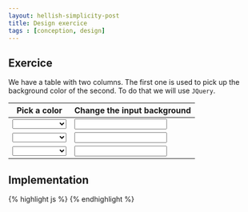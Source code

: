 ```yaml
---
layout: hellish-simplicity-post
title: Design exercice
tags : [conception, design]
---
```


## Exercice

We have a table with two columns. The first one is used to pick up the background color of the second. 
To do that we will use `JQuery`.

<table class="table table-bordered table-striped">
	<thead>
		<tr>
			<th>Pick a color</th>
			<th>Change the input background</th>
		</tr>
	</thead>
	<tbody>
		<tr>
			<td>
				<select class="form-control">
				  <option></option>
				  <option>CadetBlue</option>
				  <option>DarkSlateBlue</option>
				  <option>Indigo</option>
				  <option>Lavender</option>
				  <option>LightSteelBlue</option>
				</select>
			</td>
			<td>
				<input type="text" class="form-control" />
			</td>
		</tr>
		<tr>
			<td>
				<select class="form-control">
				  <option></option>
				  <option>CadetBlue</option>
				  <option>DarkSlateBlue</option>
				  <option>Indigo</option>
				  <option>Lavender</option>
				  <option>LightSteelBlue</option>
				</select>
			</td>
			<td>
				<input type="text" class="form-control" />
			</td>
		</tr>
		<tr>
			<td>
				<select class="form-control">
				  <option></option>
				  <option>CadetBlue</option>
				  <option>DarkSlateBlue</option>
				  <option>Indigo</option>
				  <option>Lavender</option>
				  <option>LightSteelBlue</option>
				</select>
			</td>
			<td>
				<input type="text" class="form-control" />
			</td>
		</tr>
	</tbody>
</table>

## Implementation


<div class="row">
<div class="col-md-12">
{% highlight js  %}
<script>
// Run the code after document is loaded
$( document ).ready(function() {
	// Object handling communication between the differents elements. (see mediator design pattern) 
	var mediator = {
		targets : $('table td:nth-child(2) input'), // Elements of the second column
		setBackgroundColor : function(index, color){
			$(this.targets[index]).css("background-color", color);
		}
	};
	// Bind change event to the elements of the first column
	$('table tr td:nth-child(1) select').each(function(index){
		// Note that we pass the index value to the function called on the 'change' event
		$(this).bind('change', { index : index}, function(event){
			mediator.setBackgroundColor(event.data.index, $(this).val());
		});
	});
});	
</script>
{% endhighlight %}
</div>
<div class="col-md-4">
</div>
</div>


<script>
// Run the code after document is loaded
$( document ).ready(function() {
	// Object handling communication between the differents elements. (see mediator design pattern) 
	var mediator = {
		targets : $('table td:nth-child(2) input'), // Elements of the second column
		setBackgroundColor : function(index, color){
			$(this.targets[index]).css("background-color", color);
		}
	};
	// Bind change event to the elements of the first column
	$('table tr td:nth-child(1) select').each(function(index){
		// Note that we pass the index value to the function called on the 'change' event
		$(this).bind('change', { index : index}, function(event){
			mediator.setBackgroundColor(event.data.index, $(this).val());
		});
	});
});	
</script>